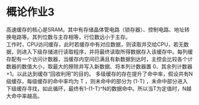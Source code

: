  # 概论作业3
高速缓存的核心是SRAM。其中有存储晶体管电路（锁存器）、控制电路、地址转换电路等。其列位数与主存相等，行位数远小于主存。  
工作时，CPU访问缓存，此时若缓存中有对应数据，则读取并交给CPU，若无数据，则进入下级存储进行读取程序，并将最终读取所得数据存入该缓存中。每列缓存配有一个访问计数器，当缓存内空间已满且有新数据到达时，主控会比较各个计数器的数值大小，取最大的擦除并写入新数据、将本列计数器置 0、其余列计数器 +1。以此达到缓存“回收利用”的目的。
多级缓存的存在提升了命中率，假设共有N级缓存，每级缓存的命中率均为 T ，则未命中的部分为 (1-T) ，未命中部分进入下级缓存寻找，如此循环，最终有1-(1-T)^N的数据命中。所以当T为定值时，N越大命中率越高。
